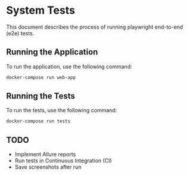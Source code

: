  # System Tests

 This document describes the process of running playwright end-to-end (e2e) tests.

 ## Running the Application

 To run the application, use the following command:

 ```bash
 docker-compose run web-app
 ```

 ## Running the Tests

 To run the tests, use the following command:

 ```bash
 docker-compose run tests
 ```

 ## TODO

 - Implement Allure reports
 - Run tests in Continuous Integration (CI)
 - Save screenshots after run
